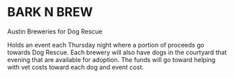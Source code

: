  # BARK N BREW
 Austin Breweries for Dog Rescue
 
 Holds an event each Thursday night where a portion of proceeds go towards Dog Rescue. Each brewery will also have dogs in the courtyard that evening that are available for adoption. The funds will go toward helping with vet costs toward each dog and event cost.
